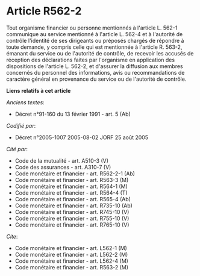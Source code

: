 # Article R562-2

Tout organisme financier ou personne mentionnés à l'article L. 562-1 communique au service mentionné à l'article L. 562-4 et
à l'autorité de contrôle l'identité de ses dirigeants ou préposés chargés de répondre à toute demande, y compris celle qui
est mentionnée à l'article R. 563-2, émanant du service ou de l'autorité de contrôle, de recevoir les accusés de réception
des déclarations faites par l'organisme en application des dispositions de l'article L. 562-2, et d'assurer la diffusion aux
membres concernés du personnel des informations, avis ou recommandations de caractère général en provenance du service ou de
l'autorité de contrôle.

**Liens relatifs à cet article**

_Anciens textes_:

  - Décret n°91-160 du 13 février 1991 - art. 5 (Ab)

_Codifié par_:

  - Décret n°2005-1007 2005-08-02 JORF 25 août 2005

_Cité par_:

  - Code de la mutualité - art. A510-3 (V)
  - Code des assurances - art. A310-7 (V)
  - Code monétaire et financier - art. R562-2-1 (Ab)
  - Code monétaire et financier - art. R563-3 (M)
  - Code monétaire et financier - art. R564-1 (M)
  - Code monétaire et financier - art. R564-4 (T)
  - Code monétaire et financier - art. R565-4 (Ab)
  - Code monétaire et financier - art. R735-10 (Ab)
  - Code monétaire et financier - art. R745-10 (V)
  - Code monétaire et financier - art. R755-10 (V)
  - Code monétaire et financier - art. R765-10 (V)

_Cite_:

  - Code monétaire et financier - art. L562-1 (M)
  - Code monétaire et financier - art. L562-2 (M)
  - Code monétaire et financier - art. L562-4 (M)
  - Code monétaire et financier - art. R563-2 (M)
